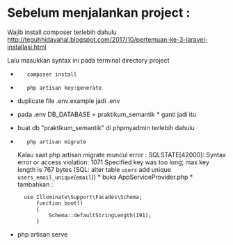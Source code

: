 <h1>Sebelum menjalankan project :</h1>

Wajib install composer terlebih dahulu
http://teguhhidayahal.blogspot.com/2017/10/pertemuan-ke-3-laravel-installasi.html

Lalu masukkan syntax ini pada terminal directory project

-        composer install
-        php artisan key:generate
- duplicate file .env.example jadi .env

- pada .env DB_DATABASE = praktikum_semantik * ganti jadi itu
- buat db "praktikum_semantik" di phpmyadmin terlebih dahulu
 
-        php artisan migrate 
  Kalau saat php artisan migrate muncul error :
    SQLSTATE[42000]: Syntax error or access violation: 1071 Specified key was too long; max key length is 767 bytes (SQL: alter table `users` add unique              `users_email_unique`(`email`))
        *  buka AppServiceProvider.php
        *  tambahkan :
        
        use Illuminate\Support\Facades\Schema;
            function boot()
            {
                Schema::defaultStringLength(191);
            }
            
- php artisan serve
